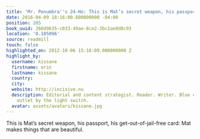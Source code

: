 ```yaml
---
title: 'Mr. Penumbra''s 24-Ho: This is Mat’s secret weapon, his passport, his get-out-of-ja…'
date: 2016-04-09 18:16:00.600000000 -04:00
position: 205
book_uuid: 260d9635-c033-49ae-8ce2-3bc1ae0d8c93
location: '0.105096'
source: readmill
touch: false
highlighted_on: 2012-10-06 15:16:09.000000000 Z
highlight_by:
  username: kissane
  firstname: erin
  lastname: kissane
  country: 
  city: 
  website: http://incisive.nu
  description: Editorial and content strategist. Reader. Writer. Blue canary in the
    outlet by the light switch.
  avatar: assets/avatars/kissane.jpg
---
```


This is Mat’s secret weapon, his passport, his get-out-of-jail-free card: Mat makes things that are beautiful.